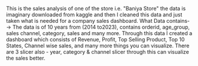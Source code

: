 This is the sales analysis of one of the store i.e. "Baniya Store" the data is imaginary downloaded from kaggle and then I cleaned this data and just taken what is needed for a company sales dashboard.
What Data contains-
-> The data is of 10 years from (2014 to2023), contains orderid, age_group, sales channel, category, sales and many more.
Through this data I created a dashboard which consists of Revenue, Profit, Top Selling Product, Top 10 States, Channel wise sales, and many more things you can visualize. There are 3 slicer also - year, category & channel slicer through this can visualize the sales better.
